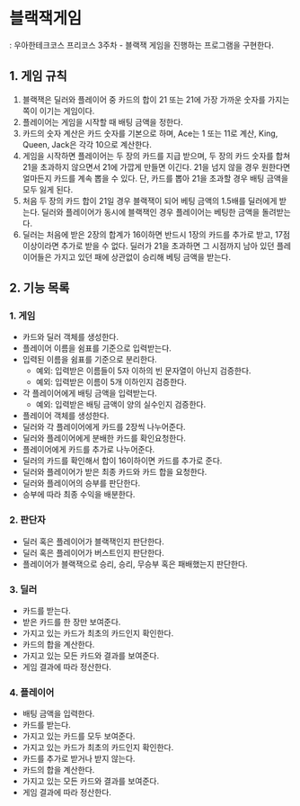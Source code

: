 # 블랙잭게임

: 우아한테크코스 프리코스 3주차 - 블랙잭 게임을 진행하는 프로그램을 구현한다.

## 1. 게임 규칙

1. 블랙잭은 딜러와 플레이어 중 카드의 합이 21 또는 21에 가장 가까운 숫자를 가지는 쪽이 이기는 게임이다.
2. 플레이어는 게임을 시작할 때 배팅 금액을 정한다.
3. 카드의 숫자 계산은 카드 숫자를 기본으로 하며, Ace는 1 또는 11로 계산, King, Queen, Jack은 각각 10으로 계산한다.
4. 게임을 시작하면 플레이어는 두 장의 카드를 지급 받으며, 두 장의 카드 숫자를 합쳐 21을 초과하지 않으면서 21에 가깝게 만들면 이긴다. 21을 넘지 않을 경우 원한다면 얼마든지 카드를 계속 뽑을 수 있다. 단, 카드를 뽑아 21을 초과할 경우 배팅 금액을 모두 잃게 된다.
5. 처음 두 장의 카드 합이 21일 경우 블랙잭이 되어 베팅 금액의 1.5배를 딜러에게 받는다. 딜러와 플레이어가 동시에 블랙잭인 경우 플레이어는 베팅한 금액을 돌려받는다.
6. 딜러는 처음에 받은 2장의 합계가 16이하면 반드시 1장의 카드를 추가로 받고, 17점 이상이라면 추가로 받을 수 없다. 딜러가 21을 초과하면 그 시점까지 남아 있던 플레이어들은 가지고 있던 패에 상관없이 승리해 베팅 금액을 받는다.

## 2. 기능 목록

### 1. 게임

- 카드와 딜러 객체를 생성한다.
- 플레이어 이름을 쉼표를 기준으로 입력받는다.
- 입력된 이름을 쉼표를 기준으로 분리한다.
    - 예외: 입력받은 이름들이 5자 이하의 빈 문자열이 아닌지 검증한다.
    - 예외: 입력받은 이름이 5개 이하인지 검증한다.
- 각 플레이어에게 배팅 금액을 입력받는다.
    - 예외: 입력받은 배팅 금액이 양의 실수인지 검증한다.
- 플레이어 객체를 생성한다.
- 딜러와 각 플레이어에게 카드를 2장씩 나누어준다.
- 딜러와 플레이어에게 분배한 카드를 확인요청한다.
- 플레이어에게 카드를 추가로 나누어준다.
- 딜러의 카드를 확인해서 합이 16이하이면 카드를 추가로 준다.
- 딜러와 플레이어가 받은 최종 카드와 카드 합을 요청한다.
- 딜러와 플레이어의 승부를 판단한다.
- 승부에 따라 최종 수익을 배분한다.

### 2. 판단자
- 딜러 혹은 플레이어가 블랙잭인지 판단한다.
- 딜러 혹은 플레이어가 버스트인지 판단한다.
- 플레이어가 블랙잭으로 승리, 승리, 무승부 혹은 패배했는지 판단한다.

### 3. 딜러

- 카드를 받는다.
- 받은 카드를 한 장만 보여준다.
- 가지고 있는 카드가 최초의 카드인지 확인한다.
- 카드의 합을 계산한다.
- 가지고 있는 모든 카드와 결과를 보여준다.
- 게임 결과에 따라 정산한다.

### 4. 플레이어

- 배팅 금액을 입력한다.
- 카드를 받는다.
- 가지고 있는 카드를 모두 보여준다.
- 가지고 있는 카드가 최초의 카드인지 확인한다.
- 카드를 추가로 받거나 받지 않는다.
- 카드의 합을 계산한다.
- 가지고 있는 모든 카드와 결과를 보여준다.
- 게임 결과에 따라 정산한다.